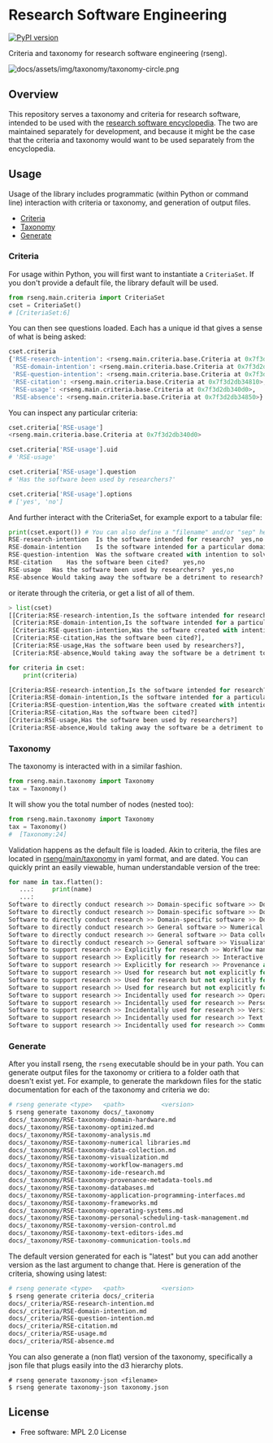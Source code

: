 # Research Software Engineering

[![PyPI version](https://badge.fury.io/py/rseng.svg)](https://badge.fury.io/py/rseng)

Criteria and taxonomy for research software engineering (rseng).

![docs/assets/img/taxonomy/taxonomy-circle.png](docs/assets/img/taxonomy/taxonomy-circle.png)

## Overview

This repository serves a taxonomy and criteria for research software,
intended to be used with the [research software encyclopedia](https://github.com/rseng/rse).
The two are maintained separately for development, and because it might
be the case that the criteria and taxonomy would want to be used separately
from the encyclopedia.

## Usage

Usage of the library includes programmatic (within Python or command line) 
interaction with criteria or taxonomy, and generation of output files.

 - [Criteria](#criteria)
 - [Taxonomy](#taxonomy)
 - [Generate](#generate)

### Criteria

For usage within Python, you will first want to instantiate a `CriteriaSet`. If you
don't provide a default file, the library default will be used.

```python
from rseng.main.criteria import CriteriaSet
cset = CriteriaSet()
# [CriteriaSet:6]
```

You can then see questions loaded. Each has a unique id that gives a sense of
what is being asked:

```python
cset.criteria                                                                       
{'RSE-research-intention': <rseng.main.criteria.base.Criteria at 0x7f3d2e85d410>,
 'RSE-domain-intention': <rseng.main.criteria.base.Criteria at 0x7f3d2dab8490>,
 'RSE-question-intention': <rseng.main.criteria.base.Criteria at 0x7f3d2dab8910>,
 'RSE-citation': <rseng.main.criteria.base.Criteria at 0x7f3d2db34810>,
 'RSE-usage': <rseng.main.criteria.base.Criteria at 0x7f3d2db340d0>,
 'RSE-absence': <rseng.main.criteria.base.Criteria at 0x7f3d2db34850>}
```

You can inspect any particular criteria:

```python
cset.criteria['RSE-usage']
<rseng.main.criteria.base.Criteria at 0x7f3d2db340d0>

cset.criteria['RSE-usage'].uid
# 'RSE-usage'

cset.criteria['RSE-usage'].question
# 'Has the software been used by researchers?'

cset.criteria['RSE-usage'].options
# ['yes', 'no']
```

And further interact with the CriteriaSet, for example export to a tabular file:

```python
print(cset.export()) # You can also define a "filename" and/or "sep" here.
RSE-research-intention	Is the software intended for research?	yes,no
RSE-domain-intention	Is the software intended for a particular domain?	yes,no
RSE-question-intention	Was the software created with intention to solve a research question?	yes,no
RSE-citation	Has the software been cited?	yes,no
RSE-usage	Has the software been used by researchers?	yes,no
RSE-absence	Would taking away the software be a detriment to research?	yes,no
```

or iterate through the criteria, or get a list of all of them.

```python
> list(cset)
[[Criteria:RSE-research-intention,Is the software intended for research?],
 [Criteria:RSE-domain-intention,Is the software intended for a particular domain?],
 [Criteria:RSE-question-intention,Was the software created with intention to solve a research question?],
 [Criteria:RSE-citation,Has the software been cited?],
 [Criteria:RSE-usage,Has the software been used by researchers?],
 [Criteria:RSE-absence,Would taking away the software be a detriment to research?]]

for criteria in cset:
    print(criteria)

[Criteria:RSE-research-intention,Is the software intended for research?]
[Criteria:RSE-domain-intention,Is the software intended for a particular domain?]
[Criteria:RSE-question-intention,Was the software created with intention to solve a research question?]
[Criteria:RSE-citation,Has the software been cited?]
[Criteria:RSE-usage,Has the software been used by researchers?]
[Criteria:RSE-absence,Would taking away the software be a detriment to research?]
```

### Taxonomy

The taxonomy is interacted with in a similar fashion.

```python
from rseng.main.taxonomy import Taxonomy
tax = Taxonomy()
```

It will show you the total number of nodes (nested too):


```python
from rseng.main.taxonomy import Taxonomy
tax = Taxonomy()
#  [Taxonomy:24]
```

Validation happens as the default file is loaded. Akin to criteria, the files
are located in [rseng/main/taxonomy](rseng/main/taxonomy) in yaml format, and
are dated. You can quickly print an easily viewable, human understandable
version of the tree:

```python
for name in tax.flatten(): 
   ...:     print(name) 
   ...:                                                                                                                                                                                                                      
Software to directly conduct research >> Domain-specific software >> Domain-specific hardware
Software to directly conduct research >> Domain-specific software >> Domain-specific optimized software
Software to directly conduct research >> Domain-specific software >> Domain-specific analysis software
Software to directly conduct research >> General software >> Numerical libraries
Software to directly conduct research >> General software >> Data collection
Software to directly conduct research >> General software >> Visualization
Software to support research >> Explicitly for research >> Workflow managers
Software to support research >> Explicitly for research >> Interactive development environments for research
Software to support research >> Explicitly for research >> Provenance and metadata collection tools
Software to support research >> Used for research but not explicitly for it >> Databases
Software to support research >> Used for research but not explicitly for it >> Application Programming Interfaces
Software to support research >> Used for research but not explicitly for it >> Frameworks
Software to support research >> Incidentally used for research >> Operating systems
Software to support research >> Incidentally used for research >> Personal scheduling and task management
Software to support research >> Incidentally used for research >> Version control
Software to support research >> Incidentally used for research >> Text editors and integrated development environments
Software to support research >> Incidentally used for research >> Communication tools or platforms
```

### Generate

After you install rseng, the `rseng` executable should be in your path.
You can generate output files for the taxonomy or critiera to a folder
oath that doesn't exist yet. For example, to generate the markdown
files for the static documentation for each of the taxonomy and criteria
we do:

```bash
# rseng generate <type>   <path>          <version>
$ rseng generate taxonomy docs/_taxonomy
docs/_taxonomy/RSE-taxonomy-domain-hardware.md
docs/_taxonomy/RSE-taxonomy-optimized.md
docs/_taxonomy/RSE-taxonomy-analysis.md
docs/_taxonomy/RSE-taxonomy-numerical libraries.md
docs/_taxonomy/RSE-taxonomy-data-collection.md
docs/_taxonomy/RSE-taxonomy-visualization.md
docs/_taxonomy/RSE-taxonomy-workflow-managers.md
docs/_taxonomy/RSE-taxonomy-ide-research.md
docs/_taxonomy/RSE-taxonomy-provenance-metadata-tools.md
docs/_taxonomy/RSE-taxonomy-databases.md
docs/_taxonomy/RSE-taxonomy-application-programming-interfaces.md
docs/_taxonomy/RSE-taxonomy-frameworks.md
docs/_taxonomy/RSE-taxonomy-operating-systems.md
docs/_taxonomy/RSE-taxonomy-personal-scheduling-task-management.md
docs/_taxonomy/RSE-taxonomy-version-control.md
docs/_taxonomy/RSE-taxonomy-text-editors-ides.md
docs/_taxonomy/RSE-taxonomy-communication-tools.md
```

The default version generated for each is "latest" but you can add another
version as the last argument to change that. Here is generation
of the criteria, showing using latest:

```bash
# rseng generate <type>   <path>          <version>
$ rseng generate criteria docs/_criteria
docs/_criteria/RSE-research-intention.md
docs/_criteria/RSE-domain-intention.md
docs/_criteria/RSE-question-intention.md
docs/_criteria/RSE-citation.md
docs/_criteria/RSE-usage.md
docs/_criteria/RSE-absence.md
```

You can also generate a (non flat) version of the taxonomy, specifically a json
file that plugs easily into the d3 hierarchy plots.

```
# rseng generate taxonomy-json <filename>
$ rseng generate taxonomy-json taxonomy.json
```


## License

 * Free software: MPL 2.0 License
